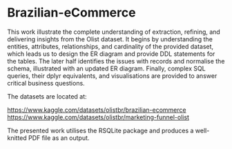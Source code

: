 # Brazilian-eCommerce

This work illustrate the complete understanding of extraction, refining, and delivering insights from the Olist dataset.
It begins by understanding the entities, attributes, relationships, and cardinality of the provided dataset, which leads us to design the ER diagram 
and provide DDL statements for the tables. 
The later half identifies the issues with records and normalise the schema, illustrated with an updated ER diagram. 
Finally, complex SQL queries, their dplyr equivalents, and visualisations are provided to answer critical business questions.

The datasets are located at:

https://www.kaggle.com/datasets/olistbr/brazilian-ecommerce
https://www.kaggle.com/datasets/olistbr/marketing-funnel-olist

The presented work utilises the RSQLite package and produces a well-knitted PDF file as an output.
